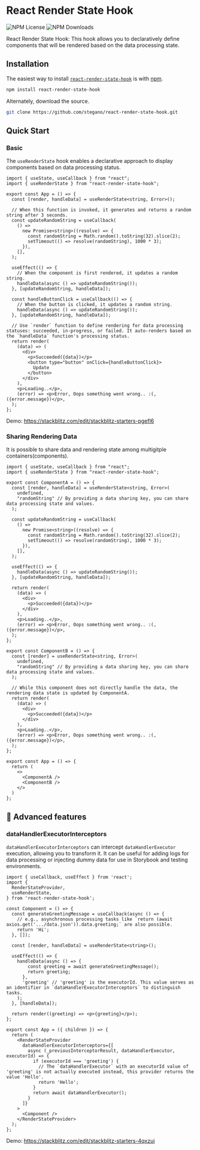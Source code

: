 # React Render State Hook
![NPM License](https://img.shields.io/npm/l/react-render-state-hook)
![NPM Downloads](https://img.shields.io/npm/dw/react-render-state-hook)

React Render State Hook: This hook allows you to declaratively define components that will be rendered based on the data processing state.

## Installation

The easiest way to install [`react-render-state-hook`](https://www.npmjs.com/package/react-render-state-hook) is with [npm](https://www.npmjs.com/).

```bash
npm install react-render-state-hook
```

Alternately, download the source.

```bash
git clone https://github.com/stegano/react-render-state-hook.git
```

## Quick Start

### Basic 
The `useRenderState` hook enables a declarative approach to display components based on data processing status. 

```tsx
import { useState, useCallback } from "react";
import { useRenderState } from "react-render-state-hook";

export const App = () => {
  const [render, handleData] = useRenderState<string, Error>();

  // When this function is invoked, it generates and returns a random string after 3 seconds.
  const updateRandomString = useCallback(
    () =>
      new Promise<string>((resolve) => {
        const randomString = Math.random().toString(32).slice(2);
        setTimeout(() => resolve(randomString), 1000 * 3);
      }),
    [],
  );

  useEffect(() => {
    // When the component is first rendered, it updates a random string.
    handleData(async () => updateRandomString());
  }, [updateRandomString, handleData]);

  const handleButtonClick = useCallback(() => {
    // When the button is clicked, it updates a random string.
    handleData(async () => updateRandomString());
  }, [updateRandomString, handleData]);

  // Use `render` function to define rendering for data processing statuses: succeeded, in-progress, or failed. It auto-renders based on the `handleData` function's processing status.
  return render(
    (data) => (
      <div>
        <p>Succeeded({data})</p>
        <button type="button" onClick={handleButtonClick}>
          Update
        </button>
      </div>
    ),
    <p>Loading..</p>,
    (error) => <p>Error, Oops something went wrong.. :(, ({error.message})</p>,
  );
};
```
Demo: https://stackblitz.com/edit/stackblitz-starters-pgefl6

### Sharing Rendering Data 
It is possible to share data and rendering state among multigitple containers(components).

```tsx
import { useState, useCallback } from "react";
import { useRenderState } from "react-render-state-hook";

export const ComponentA = () => {
  const [render, handleData] = useRenderState<string, Error>(
    undefined, 
    "randomString" // By providing a data sharing key, you can share data processing state and values.
  );
  
  const updateRandomString = useCallback(
    () =>
      new Promise<string>((resolve) => {
        const randomString = Math.random().toString(32).slice(2);
        setTimeout(() => resolve(randomString), 1000 * 3);
      }),
    [],
  );

  useEffect(() => {
    handleData(async () => updateRandomString());
  }, [updateRandomString, handleData]);

  return render(
    (data) => (
      <div>
        <p>Succeeded({data})</p>
      </div>
    ),
    <p>Loading..</p>,
    (error) => <p>Error, Oops something went wrong.. :(, ({error.message})</p>,
  );
};

export const ComponentB = () => {
  const [render] = useRenderState<string, Error>(
    undefined, 
    "randomString" // By providing a data sharing key, you can share data processing state and values.
  );

  // While this component does not directly handle the data, the rendering data state is updated by ComponentA.
  return render(
    (data) => (
      <div>
        <p>Succeeded({data})</p>
      </div>
    ),
    <p>Loading..</p>,
    (error) => <p>Error, Oops something went wrong.. :(, ({error.message})</p>,
  );
};

export const App = () => {
  return (
    <>
      <ComponentA />
      <ComponentB />
    </>
  )
};
```


## 🧐 Advanced features

### dataHandlerExecutorInterceptors
`dataHandlerExecutorInterceptors` can intercept `dataHandlerExecutor` execution, allowing you to transform it. It can be useful for adding logs for data processing or injecting dummy data for use in Storybook and testing environments.

```tsx
import { useCallback, useEffect } from 'react';
import {
  RenderStateProvider,
  useRenderState,
} from 'react-render-state-hook';

const Component = () => {
  const generateGreetingMessage = useCallback(async () => {
    // e.g., asynchronous processing tasks like `return (await axios.get('.../data.json')).data.greeting;` are also possible.
    return 'Hi';
  }, []);

  const [render, handleData] = useRenderState<string>();

  useEffect(() => {
    handleData(async () => {
        const greeting = await generateGreetingMessage();
        return greeting;
      }, 
      'greeting' // 'greeting' is the executorId. This value serves as an identifier in `dataHandlerExecutorInterceptors` to distinguish tasks.
    );
  }, [handleData]);

  return render((greeting) => <p>{greeting}</p>);
};

export const App = ({ children }) => {
  return (
    <RenderStateProvider
      dataHandlerExecutorInterceptors={[
        async (_previousInterceptorResult, dataHandlerExecutor, executorId) => {
          if (executorId === 'greeting') {
            // The `dataHandlerExecutor` with an executorId value of 'greeting' is not actually executed instead, this provider returns the value 'Hello'.
            return 'Hello';
          }
          return await dataHandlerExecutor();
        }
      ]}
    >
      <Component />
    </RenderStateProvider>
  );
};
```
Demo: https://stackblitz.com/edit/stackblitz-starters-4qxzui